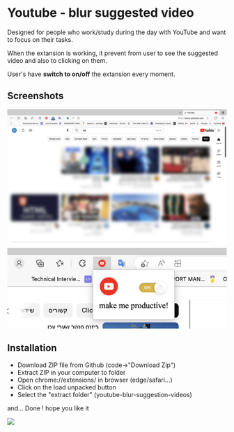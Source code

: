 
# Youtube - blur suggested video

Designed for people who work/study during the day with YouTube and want to focus on their tasks.

When the extansion is working, it prevent from user to see the suggested video and also to clicking on them.

User's have **switch to on/off** the extansion every moment.

## Screenshots

![App Screenshot!](screenShot.png)
![popupBar!](screenShot%20of%20popup.png)


## Installation

* Download ZIP file from Github (code->"Download Zip")
* Extract ZIP in your computer to folder
* Open chrome://extensions/ in browser (edge/safari...)
* Click on the load unpacked button
* Select the "extract folder" (youtube-blur-suggestion-videos)

and... Done ! hope you like it

<img src="https://t.bkit.co/w_64e60f64e5371.gif" />
